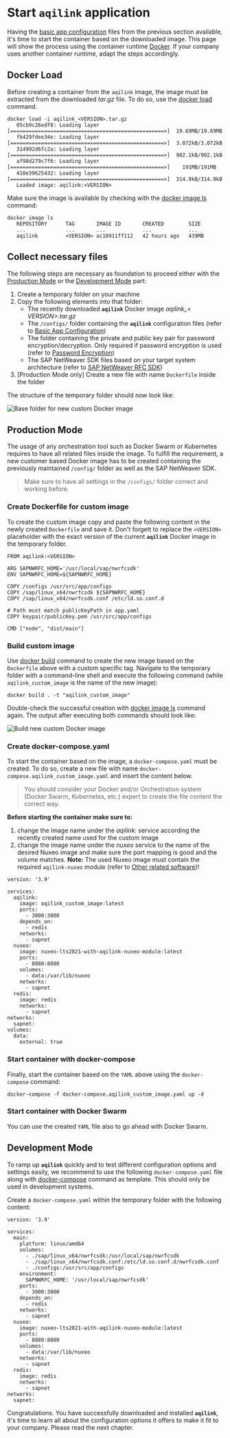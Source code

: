 # Start `aqilink` application
Having the [basic app configuration](installation/app-configuration.md) files from the previous section available, it's time to start the container based on the downloaded image. This page will show the process using the container runtime [Docker](https://docs.docker.com). If your company uses another container runtime, adapt the steps accordingly.

## Docker Load
Before creating a container from the `aqilink` image, the image must be extracted from the downloaded *tar.gz* file.
To do so, use the [docker load](https://docs.docker.com/engine/reference/commandline/load/) command.

```
docker load -i aqilink_<VERSION>.tar.gz
   05cb9c26edf8: Loading layer [==================================================>]  19.69MB/19.69MB
   fb429fdee34e: Loading layer [==================================================>]  3.072kB/3.072kB
   314992d6fc2a: Loading layer [==================================================>]  902.1kB/902.1kB
   af98d279c7f6: Loading layer [==================================================>]    191MB/191MB
   418e39625432: Loading layer [==================================================>]  314.9kB/314.9kB
   Loaded image: aqilink:<VERSION>
```

Make sure the image is available by checking with the [docker image ls](https://docs.docker.com/engine/reference/commandline/image_ls/) command:
```
docker image ls
   REPOSITORY      TAG       IMAGE ID       CREATED        SIZE
   ...             ...       ...            ...            ...
   aqilink         <VERSION> ac10911ff112   42 hours ago   439MB
```

## Collect necessary files 

The following steps are necessary as foundation to proceed either with the [Production Mode](#production-mode) or the [Development Mode](#development-mode) part:

1) Create a temporary folder on your machine
2) Copy the following elements into that folder:
   - The recently downloaded **``aqilink``** Docker image *aqilink_< VERSION>.tar.gz* 
   - The `/configs/` folder containing the **``aqilink``** configuration files (refer to [Basic App Configuration](/installation/app-configuration.md))
   - The folder containing the private and public key pair for password encryption/decryption. Only required if password encryption is used (refer to [Password Encryption](/reference/password-encryption))
   - The SAP NetWeaver SDK files based on your target system architecture (refer to [SAP NetWeaver RFC SDK](/installation/app-download?id=sap-netweaver-rfc-sdk))
3) [Production Mode only] Create a new file with name `Dockerfile` inside the folder

The structure of the temporary folder should now look like:

![Base folder for new custom Docker image](/_media/installation/folder_structure_custom_docker_image.png)

## Production Mode
The usage of any orchestration tool such as Docker Swarm or Kubernetes requires to have all related files inside the image. To fulfill the requirement, a new customer based Docker image has to be created containing the previously maintained `/config/` folder as well as the SAP NetWeaver SDK.

> Make sure to have all settings in the `/configs/` folder correct and working before.

### Create Dockerfile for custom image

To create the custom image copy and paste the following content in the newly created `Dockerfile` and save it. Don't forgett to replace the `<VERSION>` placeholder with the exact version of the current **`aqilink`** Docker image in the temporary folder.

```
FROM aqilink:<VERSION>

ARG SAPNWRFC_HOME='/usr/local/sap/nwrfcsdk'
ENV SAPNWRFC_HOME=${SAPNWRFC_HOME}

COPY /configs /usr/src/app/configs
COPY /sap/linux_x64/nwrfcsdk ${SAPNWRFC_HOME}
COPY /sap/linux_x64/nwrfcsdk.conf /etc/ld.so.conf.d

# Path must match publicKeyPath in app.yaml
COPY keypair/publicKey.pem /usr/src/app/configs

CMD ["node", "dist/main"]
```

### Build custom image

Use [docker build](https://docs.docker.com/engine/reference/commandline/build/) command to create the new image based on the `Dockerfile` above with a custom specific tag. Navigate to the temporary folder with a command-line shell and execute the following command (while `aqilink_custom_image` is the name of the new image):

```
docker build . -t "aqilink_custom_image"
```

Double-check the successful creation with [docker image ls](https://docs.docker.com/engine/reference/commandline/image_ls/) command again. The output after executing both commands should look like:

![Build new custom Docker image](/_media/installation/docker_build_custom_image.png)

### Create docker-compose.yaml
To start the container based on the image, a `docker-compose.yaml` must be created. To do so, create a new file with name `docker-compose.aqilink_custom_image.yaml` and insert the content below. 

> You should consider your Docker and/or Orchestration system (Docker Swarm, Kubernetes, etc.) expert to create the file content the correct way.

**Before starting the container make sure to:** 
1) change the image name under the *aqilink:* service according the recently created name used for the custom image
2) change the image name under the *nuxeo* service to the name of the desired Nuxeo image and make sure the port mapping is good and the volume matches. **Note:** The used Nuxeo image must contain the required `aqilink-nuxeo` module (refer to [Other related software](/installation/app-download?id=other-related-software))!

```
version: '3.9'

services:
  aqilink:
    image: aqilink_custom_image:latest
    ports:
      - 3000:3000
    depends_on:
      - redis
    networks:
      - sapnet
  nuxeo:
    image: nuxeo-lts2021-with-aqilink-nuxeo-module:latest
    ports:
      - 8080:8080
    volumes:
      - data:/var/lib/nuxeo
    networks:
      - sapnet
  redis:
    image: redis
    networks:
      - sapnet
networks:
  sapnet:
volumes:
  data:
    external: true
```

### Start container with docker-compose
Finally, start the container based on the `YAML` above using the `docker-compose` command:

```
docker-compose -f docker-compose.aqilink_custom_image.yaml up -d
```

### Start container with Docker Swarm

You can use the created `YAML` file also to go ahead with Docker Swarm. 


## Development Mode
To ramp up **`aqilink`** quickly and to test different configuration options and settings easily, we recommend to use the following `docker-compose.yaml` file along with [docker-compose](https://docs.docker.com/compose/) command as template. This should only be used in development systems.

Create a `docker-compose.yaml` within the temporary folder with the following content:
```
version: '3.9'

services:
  main:
    platform: linux/amd64
    volumes:
      - ./sap/linux_x64/nwrfcsdk:/usr/local/sap/nwrfcsdk
      - ./sap/linux_x64/nwrfcsdk.conf:/etc/ld.so.conf.d/nwrfcsdk.conf
      - ./configs:/usr/src/app/configs
    environment:
      SAPNWRFC_HOME: '/usr/local/sap/nwrfcsdk'
    ports:
      - 3000:3000
    depends_on:
      - redis
    networks:
      - sapnet
  nuxeo:
    image: nuxeo-lts2021-with-aqilink-nuxeo-module:latest
    ports:
      - 8080:8080
    volumes:
      - data:/var/lib/nuxeo
    networks:
      - sapnet
  redis:
    image: redis
    networks:
      - sapnet
networks:
  sapnet:

```




Congratulations. You have successfully downloaded and installed **`aqilink`**, it's time to learn all about the configuration options it offers to make it fit to your company. Please read the next chapter.